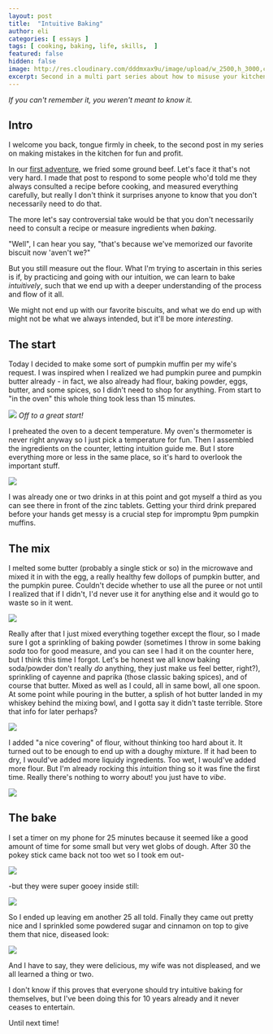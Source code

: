 ```yaml
---
layout: post
title:  "Intuitive Baking"
author: eli
categories: [ essays ]
tags: [ cooking, baking, life, skills,  ]
featured: false
hidden: false
image: http://res.cloudinary.com/dddmxax9u/image/upload/w_2500,h_3000,c_crop/q_auto/f_auto/m9kzlywqbklggtbsku6n
excerpt: Second in a multi part series about how to misuse your kitchen
---
```


_If you can't remember it, you weren't meant to know it._

## Intro

I welcome you back, tongue firmly in cheek, to the second post in my series on making mistakes in the kitchen for fun and profit.

In our [first adventure](/blog/easy-to-cook), we fried some ground beef. Let's face it that's not very hard. I made that post to respond to some people who'd told me they always consulted a recipe before cooking, and measured everything carefully, but really I don't think it surprises anyone to know that you don't necessarily need to do that.

The more let's say controversial take would be that you don't necessarily need to consult a recipe or measure ingredients when _baking_.

"Well", I can hear you say, "that's because we've memorized our favorite biscuit now 'aven't we?"

But you still measure out the flour. What I'm trying to ascertain in this series is if, by practicing and going with our intuition, we can learn to bake _intuitively_, such that we end up with a deeper understanding of the process and flow of it all.

We might not end up with our favorite biscuits, and what we do end up with might not be what we always intended, but it'll be more _interesting_.

## The start

Today I decided to make some sort of pumpkin muffin per my wife's request. I was inspired when I realized we had pumpkin puree and pumpkin butter already - in fact, we also already had flour, baking powder, eggs, butter, and some spices, so I didn't need to shop for anything. From start to "in the oven" this whole thing took less than 15 minutes.

![](http://res.cloudinary.com/dddmxax9u/image/upload/w_1000/q_auto/f_auto/pnkqo6cypebon3c9zpm4)
_Off to a great start!_

I preheated the oven to a decent temperature. My oven's thermometer is never right anyway so I just pick a temperature for fun. Then I assembled the ingredients on the counter, letting intuition guide me. But I store everything more or less in the same place, so it's hard to overlook the important stuff.

![](http://res.cloudinary.com/dddmxax9u/image/upload/w_1000/q_auto/f_auto/rrwprbwbwh1wrp9aho5u)

I was already one or two drinks in at this point and got myself a third as you can see there in front of the zinc tablets. Getting your third drink prepared before your hands get messy is a crucial step for impromptu 9pm pumpkin muffins.

## The mix

I melted some butter (probably a single stick or so) in the microwave and mixed it in with the egg, a really healthy few dollops of pumpkin butter, and the pumpkin puree. Couldn't decide whether to use all the puree or not until I realized that if I didn't, I'd never use it for anything else and it would go to waste so in it went.

![](http://res.cloudinary.com/dddmxax9u/image/upload/w_1000/q_auto/f_auto/trw4kjfffllxwunmkd2l)

Really after that I just mixed everything together except the flour, so I made sure I got a sprinkling of baking powder (sometimes I throw in some baking _soda_ too for good measure, and you can see I had it on the counter here, but I think this time I forgot. Let's be honest we all know baking soda/powder don't really _do_ anything, they just make us feel better, right?), sprinkling of cayenne and paprika (those classic baking spices), and of course that butter. Mixed as well as I could, all in same bowl, all one spoon. At some point while pouring in the butter, a splish of hot butter landed in my whiskey behind the mixing bowl, and I gotta say it didn't taste terrible. Store that info for later perhaps?

![](http://res.cloudinary.com/dddmxax9u/image/upload/w_1000/q_auto/f_auto/a7msaqnemijgkdkx0huk)

I added "a nice covering" of flour, without thinking too hard about it. It turned out to be enough to end up with a doughy mixture. If it had been to dry, I would've added more liquidy ingredients. Too wet, I would've added more flour. But I'm already rocking this _intuition_ thing so it was fine the first time. Really there's nothing to worry about! you just have to *vibe*.

![](http://res.cloudinary.com/dddmxax9u/image/upload/w_1000/q_auto/f_auto/ephpdcpgnr3pblgxm8p1)

## The bake

I set a timer on my phone for 25 minutes because it seemed like a good amount of time for some small but very wet globs of dough. After 30 the pokey stick came back not too wet so I took em out-

![](http://res.cloudinary.com/dddmxax9u/image/upload/w_1000/q_auto/f_auto/t2vqs0y22hwhkj2daksm)

-but they were super gooey inside still:

![](http://res.cloudinary.com/dddmxax9u/image/upload/w_1000/q_auto/f_auto/g0mq0eevzkk8xheis9iq)

So I ended up leaving em another 25 all told. Finally they came out pretty nice and I sprinkled some powdered sugar and cinnamon on top to give them that nice, diseased look:

![](http://res.cloudinary.com/dddmxax9u/image/upload/w_1000/q_auto/f_auto/mhw7mjk3wrur5lc805lk)

And I have to say, they were delicious, my wife was not displeased, and we all learned a thing or two.

I don't know if this proves that everyone should try intuitive baking for themselves, but I've been doing this for 10 years already and it never ceases to entertain.

Until next time!